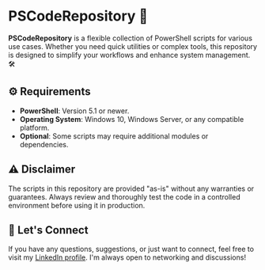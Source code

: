 # PSCodeRepository 🚀

**PSCodeRepository** is a flexible collection of PowerShell scripts for various use cases. Whether you need quick utilities or complex tools, this repository is designed to simplify your workflows and enhance system management. 🛠️

## ⚙️ Requirements

- **PowerShell**: Version 5.1 or newer.  
- **Operating System**: Windows 10, Windows Server, or any compatible platform.  
- **Optional**: Some scripts may require additional modules or dependencies.

## ⚠️ **Disclaimer**  
The scripts in this repository are provided "as-is" without any warranties or guarantees. Always review and thoroughly test the code in a controlled environment before using it in production.

## 💼 Let's Connect  

If you have any questions, suggestions, or just want to connect, feel free to visit my [LinkedIn profile]([https://www.linkedin.com/in/your-profile](https://www.linkedin.com/in/pfischer-cybersec/)). I'm always open to networking and discussions!  
